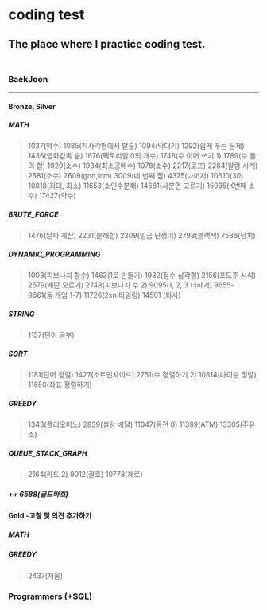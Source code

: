 # coding test <br>
## The place where I practice coding test. <br> <br>
### BaekJoon <hr>
#### Bronze, Silver <br>
##### MATH
> 1037(약수) 1085(직사각형에서 탈출) 1094(막대기) 1292(쉽게 푸는 문제) 1436(영화감독 숌) 1676(팩토리얼 0의 개수) 1748(수 이어 쓰기 1) 1789(수 들의 합) 1929(소수) 1934(최소공배수) 1978(소수) 2217(로프) 2284(알람 시계) 2581(소수) 2609(gcd,lcm) 3009(네 번째 점) 4375(나머지) 10610(30) 10818(최대, 최소) 11653(소인수분해) 14681(사분면 고르기) 15965(K번째 소수) 17427(약수) <br>
##### BRUTE_FORCE
> 1476(날짜 계산) 2231(분해합) 2309(일곱 난쟁이) 2798(블랙잭) 7586(덩치)<br>
##### DYNAMIC_PROGRAMMING
> 1003(피보나치 함수) 1463(1로 만들기) 1932(정수 삼각형) 2156(포도주 시식) 2579(계단 오르기) 2748(피보나치 수 2) 9095(1, 2, 3 더하기) 9655-9661(돌 게임 1-7) 11726(2xn 타일링) 14501 (퇴사)
##### STRING
> 1157(단어 공부)
##### SORT
> 1181(단어 정렬) 1427(소트인사이드) 2751(수 정렬하기 2) 10814(나이순 정렬) 11650(좌표 정렬하기)
##### GREEDY
> 1343(폴리오미노) 2839(설탕 배달) 11047(동전 0) 11399(ATM) 13305(주유소)
##### QUEUE_STACK_GRAPH
> 2164(카드 2) 9012(괄호) 10773(제로)
##### ++ 6588(골드바흐) <br>
#### Gold  -고찰 및 의견 추가하기 <br>
##### MATH
##### GREEDY
> 2437(저울)
### Programmers (+SQL)
